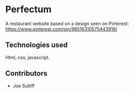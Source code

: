 # Perfectum

A restaurant website based on a design seen on Pinterest: https://www.pinterest.com/pin/98516310575443916/

## Technologies used

Html, css, javascript.

## Contributors

- Joe Sutliff
